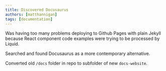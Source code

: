 ```yaml
---
title: Discovered Docusaurus
authors: [matthannigan]
tags: [documentation]
---
```


Was having too many problems deploying to Github Pages with plain Jekyll because 
React component code examples were trying to be processed by Liquid.

Searched and found Docusaurus as a more contemporary alternative.

Converted old `/docs` folder in repo to subfolder of new `docs-website`. 
